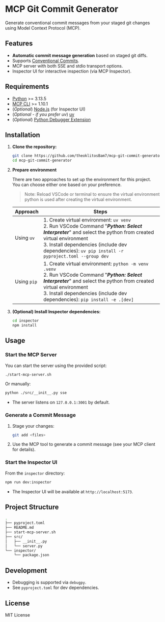# MCP Git Commit Generator

Generate conventional commit messages from your staged git changes using Model Context Protocol (MCP).

## Features

- **Automatic commit message generation** based on staged git diffs.
- Supports [Conventional Commits](https://www.conventionalcommits.org/).
- MCP server with both SSE and stdio transport options.
- Inspector UI for interactive inspection (via MCP Inspector).

## Requirements

- [Python](https://www.python.org/) >= 3.13.5
- [MCP CLI](https://pypi.org/project/mcp/) >= 1.10.1
- (*Optional*) [Node.js](https://nodejs.org/en) (for Inspector UI)
- (*Optional - if you prefer uv*) [uv](https://github.com/astral-sh/uv)
- (*Optional*) [Python Debugger Extension](https://marketplace.visualstudio.com/items?itemName=ms-python.debugpy)

## Installation

1. **Clone the repository:**

   ```sh
   git clone https://github.com/theoklitosBam7/mcp-git-commit-generator.git
   cd mcp-git-commit-generator
   ```

2. **Prepare environment**

    There are two approaches to set up the environment for this project. You can choose either one based on your preference.

    > Note: Reload VSCode or terminal to ensure the virtual environment python is used after creating the virtual environment.

    | Approach | Steps |
    | -------- | ----- |
    | Using `uv` | 1. Create virtual environment: `uv venv` <br>2. Run VSCode Command "***Python: Select Interpreter***" and select the python from created virtual environment <br>3. Install dependencies (include dev dependencies): `uv pip install -r pyproject.toml --group dev` |
    | Using `pip` | 1. Create virtual environment: `python -m venv .venv` <br>2. Run VSCode Command "***Python: Select Interpreter***" and select the python from created virtual environment<br>3. Install dependencies (include dev dependencies): `pip install -e .[dev]` |

3. **(Optional) Install Inspector dependencies:**

   ```sh
   cd inspector
   npm install
   ```

## Usage

### Start the MCP Server

You can start the server using the provided script:

```sh
./start-mcp-server.sh
```

Or manually:

```sh
python ./src/__init__.py sse
```

- The server listens on `127.0.0.1:3001` by default.

### Generate a Commit Message

1. Stage your changes:

   ```sh
   git add <files>
   ```

2. Use the MCP tool to generate a commit message (see your MCP client for details).

### Start the Inspector UI

From the `inspector` directory:

```sh
npm run dev:inspector
```

- The Inspector UI will be available at `http://localhost:5173`.

## Project Structure

```sh
.
├── pyproject.toml
├── README.md
├── start-mcp-server.sh
├── src/
│   ├── __init__.py
│   └── server.py
└── inspector/
    └── package.json
```

## Development

- Debugging is supported via `debugpy`.
- See `pyproject.toml` for dev dependencies.

## License

MIT License
